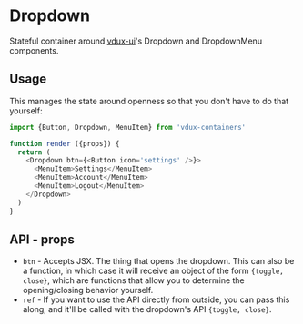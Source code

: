 # Dropdown

Stateful container around [vdux-ui](https://github.com/vdux-components/ui)'s Dropdown and DropdownMenu components.

## Usage

This manages the state around openness so that you don't have to do that yourself:

```javascript
import {Button, Dropdown, MenuItem} from 'vdux-containers'

function render ({props}) {
  return (
    <Dropdown btn={<Button icon='settings' />}>
      <MenuItem>Settings</MenuItem>
      <MenuItem>Account</MenuItem>
      <MenuItem>Logout</MenuItem>
    </Dropdown>
  )
}
```

## API - props

  * `btn` - Accepts JSX. The thing that opens the dropdown. This can also be a function, in which case it will receive an object of the form `{toggle, close}`, which are functions that allow you to determine the opening/closing behavior yourself.
  * `ref` - If you want to use the API directly from outside, you can pass this along, and it'll be called with the dropdown's API `{toggle, close}`.
